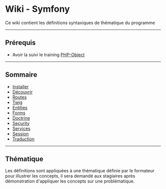 # Wiki - Symfony

Ce wiki contient les définitions syntaxiques de thématique du programme

___

## Prérequis

* Avoir la suivi le training [PHP-Object](https://github.com/seeren-training/PHP-Object)

___

## Sommaire

* [Installer](https://github.com/seeren-training/Symfony/wiki/01)
* [Découvrir](https://github.com/seeren-training/Symfony/wiki/02)
* [Routes](https://github.com/seeren-training/Symfony/wiki/03)
* [Twig](https://github.com/seeren-training/Symfony/wiki/04)
* [Entities](https://github.com/seeren-training/Symfony/wiki/05)
* [Forms](https://github.com/seeren-training/Symfony/wiki/06)
* [Doctrine](https://github.com/seeren-training/Symfony/wiki/07)
* [Security](https://github.com/seeren-training/Symfony/wiki/08)
* [Services](https://github.com/seeren-Session/Symfony/wiki/09)
* [Session](https://github.com/seeren-training/Symfony/wiki/10)
* [Traduction](https://github.com/seeren-training/Symfony/wiki/11)

___

## Thématique

Les définitions sont appliquées à une thématique définie par le formateur pour illustrer les concepts, il sera demandé aux stagiaires après démonstration d'appliquer les concepts sur une problématique.
